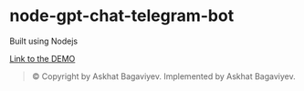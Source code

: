 # node-gpt-chat-telegram-bot

Built using Nodejs

[Link to the DEMO](https://t.me/FunnyFakeNewsBot)

> © Copyright by Askhat Bagaviyev. Implemented by Askhat Bagaviyev.
